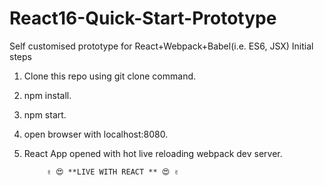 # React16-Quick-Start-Prototype
Self customised prototype for React+Webpack+Babel(i.e. ES6, JSX)
Initial steps
1. Clone this repo using git clone command.
2. npm install.
3. npm start.
4. open browser with localhost:8080.
5. React App opened with hot live reloading webpack dev server.

            ✌️ 😍 **LIVE WITH REACT ** 😍 ✌️

